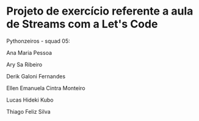 # Projeto de exercício referente a aula de Streams com a Let's Code


Pythonzeiros - squad 05:


Ana Maria Pessoa

Ary Sa Ribeiro

Derik Galoni Fernandes

Ellen Emanuela Cintra Monteiro

Lucas Hideki Kubo

Thiago Feliz Silva
